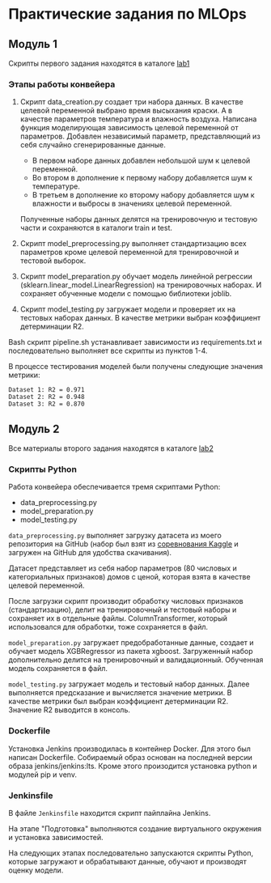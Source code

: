 # Практические задания по MLOps

## Модуль 1

Скрипты первого задания находятся в каталоге [lab1](lab1)

### Этапы работы конвейера

1. Скрипт data_creation.py создает три набора данных.
В качестве целевой переменной выбрано время высыхания краски. А в качестве параметров температура и влажность воздуха. Написана функция моделирующая зависимость целевой переменной от параметров. Добавлен независимый параметр, представляющий из себя случайно сгенерированные данные.

    - В первом наборе данных добавлен небольшой шум к целевой переменной.
    - Во втором в дополнение к первому набору добавляется шум к температуре.
    - В третьем в дополнение ко второму набору добавляется шум к влажности и выбросы в значениях целевой переменной.

    Полученные наборы данных делятся на тренировочную и тестовую части и сохраняются в каталоги train и test.

2. Скрипт model_preprocessing.py выполняет стандартизацию всех параметров кроме целевой переменной для тренировочной и тестовой выборок.

3. Скрипт model_preparation.py обучает модель линейной регрессии (sklearn.linear_model.LinearRegression) на тренировочных наборах. И сохраняет обученные модели с помощью библиотеки joblib.

4. Скрипт model_testing.py загружает модели и проверяет их на тестовых наборах данных. В качестве метрики выбран коэффициент детерминации R2.

Bash скрипт pipeline.sh устанавливает зависимости из requirements.txt и последовательно выполняет все скрипты из пунктов 1-4.

В процессе тестирования моделей были получены следующие значения метрики:

```
Dataset 1: R2 = 0.971
Dataset 2: R2 = 0.948
Dataset 3: R2 = 0.870
```

## Модуль 2

Все материалы второго задания находятся в каталоге [lab2](lab2)

### Скрипты Python

Работа конвейера обеспечивается тремя скриптами Python:
- data_preprocessing.py
- model_preparation.py
- model_testing.py

`data_preprocessing.py` выполняет загрузку датасета из моего репозитория на GitHub (набор был взят из [соревнования Kaggle](https://www.kaggle.com/competitions/house-prices-advanced-regression-techniques/) и загружен на GitHub для удобства скачивания).

Датасет представляет из себя набор параметров (80 числовых и категориальных признаков) домов с ценой, которая взята в качестве целевой переменной.

После загрузки скрипт производит обработку числовых признаков (стандартизацию), делит на тренировочный и тестовый наборы и сохраняет их в отдельные файлы. ColumnTransformer, который использовался для обработки, тоже сохраняется в файл.

`model_preparation.py` загружает предобработанные данные, создает и обучает модель XGBRegressor из пакета xgboost. Загруженный набор дополнительно делится на тренировочный и валидационный. Обученная модель сохраняется в файл.

`model_testing.py` загружает модель и тестовый набор данных. Далее выполняется предсказание и вычисляется значение метрики. В качестве метрики был выбран коэффициент детерминации R2. Значение R2 выводится в консоль.

### Dockerfile

Установка Jenkins производилась в контейнер Docker. Для этого был написан Dockerfile. 
Собираемый образ основан на последней версии образа jenkins/jenkins:lts. Кроме этого произодится установка python и модулей pip и venv.

### Jenkinsfile

В файле `Jenkinsfile` находится скрипт пайплайна Jenkins.

На этапе "Подготовка" выполняются создание виртуального окружения и установка зависимостей.

На следующих этапах последовательно запускаются скрипты Python, которые загружают и обрабатывают данные, обучают и производят оценку модели.
